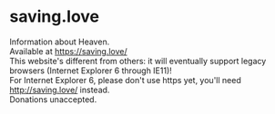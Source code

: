# saving.love
Information about Heaven. <br>
Available at https://saving.love/ <br>
This website's different from others: it will eventually support legacy browsers (Internet Explorer 6 through IE11)! <br>
For Internet Explorer 6, please don't use https yet, you'll need http://saving.love/ instead. <br>
Donations unaccepted.
